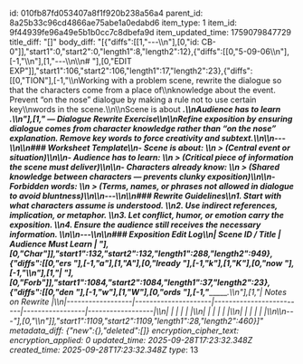 id: 010fb87fd053407a8f1f920b238a56a4
parent_id: 8a25b33c96cd4866ae75abe1a0edabd6
item_type: 1
item_id: 9f44939fe96a49e5b1b0cc7c8dbefa9d
item_updated_time: 1759079847729
title_diff: "[]"
body_diff: "[{\"diffs\":[[1,\"---\\\n\"],[0,\"id: CB-0\"]],\"start1\":0,\"start2\":0,\"length1\":8,\"length2\":12},{\"diffs\":[[0,\"5-09-06\\\n\"],[-1,\"\\\n\"],[1,\"---\\\n\\\n# \"],[0,\"EDIT EXP\"]],\"start1\":106,\"start2\":106,\"length1\":17,\"length2\":23},{\"diffs\":[[0,\"TION\"],[-1,\"\\\nWorking with a problem scene, rewrite the dialogue so that the characters come from a place of\\\nknowledge about the event. Prevent “on the nose” dialogue by making a rule not to use certain key\\\nwords in the scene.\\\n\\\nScene is about __________.\\\nAudience has to learn ______________.\\\n\"],[1,\" — Dialogue Rewrite Exercise\\\n\\\nRefine exposition by ensuring dialogue comes from **character knowledge** rather than “on the nose” explanation. Remove key words to force creativity and subtext.\\\n\\\n---\\\n\\\n### **Worksheet Template**\\\n- **Scene is about**:  \\\n  > (Central event or situation)\\\n\\\n- **Audience has to learn**:  \\\n  > (Critical piece of information the scene must deliver)\\\n\\\n- **Characters already know**:  \\\n  > (Shared knowledge between characters — prevents clunky exposition)\\\n\\\n- **Forbidden words**:  \\\n  > (Terms, names, or phrases not allowed in dialogue to avoid bluntness)\\\n\\\n---\\\n\\\n### **Rewrite Guidelines**\\\n1. Start with what characters **assume is understood**.  \\\n2. Use **indirect references**, implication, or metaphor.  \\\n3. Let **conflict, humor, or emotion** carry the exposition.  \\\n4. Ensure the audience still receives the **necessary information**.  \\\n\\\n---\\\n\\\n### **Exposition Edit Log**\\\n| Scene ID / Title | Audience Must Learn | \"],[0,\"Char\"]],\"start1\":132,\"start2\":132,\"length1\":288,\"length2\":949},{\"diffs\":[[0,\"ers \"],[-1,\"a\"],[1,\"A\"],[0,\"lready \"],[-1,\"k\"],[1,\"K\"],[0,\"now \"],[-1,\"_______________\\\n\"],[1,\"| \"],[0,\"Forb\"]],\"start1\":1084,\"start2\":1084,\"length1\":37,\"length2\":23},{\"diffs\":[[0,\"den \"],[-1,\"w\"],[1,\"W\"],[0,\"ords \"],[-1,\"_______________.\\\n\"],[1,\"| Notes on Rewrite |\\\n|------------------|---------------------|-------------------------|-----------------|------------------|\\\n|                  |                     |                         |                 |                  |\\\n|                  |                     |                         |                 |                  |\\\n|                  |                     |                         |                 |                  |\\\n\\\n---\"],[0,\"\\\n\"]],\"start1\":1109,\"start2\":1109,\"length1\":28,\"length2\":460}]"
metadata_diff: {"new":{},"deleted":[]}
encryption_cipher_text: 
encryption_applied: 0
updated_time: 2025-09-28T17:23:32.348Z
created_time: 2025-09-28T17:23:32.348Z
type_: 13